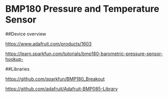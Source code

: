  # BMP180 Pressure and Temperature Sensor


##Device overview

https://www.adafruit.com/products/1603

https://learn.sparkfun.com/tutorials/bmp180-barometric-pressure-sensor-hookup-



##Libraries

https://github.com/sparkfun/BMP180_Breakout

https://github.com/adafruit/Adafruit-BMP085-Library
